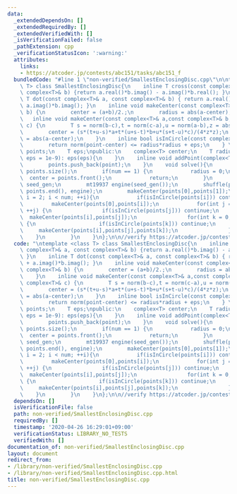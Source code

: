 ```yaml
---
data:
  _extendedDependsOn: []
  _extendedRequiredBy: []
  _extendedVerifiedWith: []
  _isVerificationFailed: false
  _pathExtension: cpp
  _verificationStatusIcon: ':warning:'
  attributes:
    links:
    - https://atcoder.jp/contests/abc151/tasks/abc151_f
  bundledCode: "#line 1 \"non-verified/SmallestEnclosingDisc.cpp\"\n\ntemplate <class\
    \ T> class SmallestEnclosingDisc{\n    inline T cross(const complex<T>& a, const\
    \ complex<T>& b) {return a.real()*b.imag() - a.imag()*b.real(); }\n    inline\
    \ T dot(const complex<T>& a, const complex<T>& b) { return a.real()*b.real() +\
    \ a.imag()*b.imag(); }\n    inline void makeCenter(const complex<T>& a,const complex<T>&\
    \ b) {\n        center = (a+b)/2.;\n        radius = abs(a-center);\n    }\n \
    \   inline void makeCenter(const complex<T>& a,const complex<T>& b,const complex<T>&\
    \ c) {\n        T s = norm(b-c),t = norm(c-a),u = norm(a-b),z = abs(cross(b-a,c-a));\n\
    \        center = (s*(t+u-s)*a+t*(u+s-t)*b+u*(s+t-u)*c)/(4*z*z);\n        radius\
    \ = abs(a-center);\n    }\n    inline bool isInCircle(const complex<T>& point){\n\
    \        return norm(point-center) <= radius*radius + eps;\n    } \n    vector<complex<T>>\
    \ points;\n    T eps;\npublic:\n    complex<T> center;\n    T radius;\n\n    SmallestEnclosingDisc(T\
    \ eps = 1e-9): eps(eps){\n    }\n    inline void addPoint(complex<T> point){\n\
    \        points.push_back(point);\n    }\n    void solve(){\n        int num =\
    \ points.size();\n        if(num == 1) {\n            radius = 0;\n          \
    \  center = points.front();\n            return;\n        }\n        random_device\
    \ seed_gen;\n        mt19937 engine(seed_gen());\n        shuffle(points.begin(),\
    \ points.end(), engine);\n        makeCenter(points[0],points[1]);\n        for(int\
    \ i = 2; i < num; ++i){\n            if(isInCircle(points[i])) continue;\n   \
    \         makeCenter(points[0],points[i]);\n            for(int j = 1; j < i;\
    \ ++j) {\n                if(isInCircle(points[j])) continue;\n              \
    \  makeCenter(points[i],points[j]);\n                for(int k = 0; k < j; ++k)\
    \ {\n                    if(isInCircle(points[k])) continue;\n               \
    \     makeCenter(points[i],points[j],points[k]);\n                }\n        \
    \    }\n        }\n    }\n};\n\n//verify https://atcoder.jp/contests/abc151/tasks/abc151_f\n"
  code: "\ntemplate <class T> class SmallestEnclosingDisc{\n    inline T cross(const\
    \ complex<T>& a, const complex<T>& b) {return a.real()*b.imag() - a.imag()*b.real();\
    \ }\n    inline T dot(const complex<T>& a, const complex<T>& b) { return a.real()*b.real()\
    \ + a.imag()*b.imag(); }\n    inline void makeCenter(const complex<T>& a,const\
    \ complex<T>& b) {\n        center = (a+b)/2.;\n        radius = abs(a-center);\n\
    \    }\n    inline void makeCenter(const complex<T>& a,const complex<T>& b,const\
    \ complex<T>& c) {\n        T s = norm(b-c),t = norm(c-a),u = norm(a-b),z = abs(cross(b-a,c-a));\n\
    \        center = (s*(t+u-s)*a+t*(u+s-t)*b+u*(s+t-u)*c)/(4*z*z);\n        radius\
    \ = abs(a-center);\n    }\n    inline bool isInCircle(const complex<T>& point){\n\
    \        return norm(point-center) <= radius*radius + eps;\n    } \n    vector<complex<T>>\
    \ points;\n    T eps;\npublic:\n    complex<T> center;\n    T radius;\n\n    SmallestEnclosingDisc(T\
    \ eps = 1e-9): eps(eps){\n    }\n    inline void addPoint(complex<T> point){\n\
    \        points.push_back(point);\n    }\n    void solve(){\n        int num =\
    \ points.size();\n        if(num == 1) {\n            radius = 0;\n          \
    \  center = points.front();\n            return;\n        }\n        random_device\
    \ seed_gen;\n        mt19937 engine(seed_gen());\n        shuffle(points.begin(),\
    \ points.end(), engine);\n        makeCenter(points[0],points[1]);\n        for(int\
    \ i = 2; i < num; ++i){\n            if(isInCircle(points[i])) continue;\n   \
    \         makeCenter(points[0],points[i]);\n            for(int j = 1; j < i;\
    \ ++j) {\n                if(isInCircle(points[j])) continue;\n              \
    \  makeCenter(points[i],points[j]);\n                for(int k = 0; k < j; ++k)\
    \ {\n                    if(isInCircle(points[k])) continue;\n               \
    \     makeCenter(points[i],points[j],points[k]);\n                }\n        \
    \    }\n        }\n    }\n};\n\n//verify https://atcoder.jp/contests/abc151/tasks/abc151_f\n"
  dependsOn: []
  isVerificationFile: false
  path: non-verified/SmallestEnclosingDisc.cpp
  requiredBy: []
  timestamp: '2020-04-26 16:29:01+09:00'
  verificationStatus: LIBRARY_NO_TESTS
  verifiedWith: []
documentation_of: non-verified/SmallestEnclosingDisc.cpp
layout: document
redirect_from:
- /library/non-verified/SmallestEnclosingDisc.cpp
- /library/non-verified/SmallestEnclosingDisc.cpp.html
title: non-verified/SmallestEnclosingDisc.cpp
---
```

